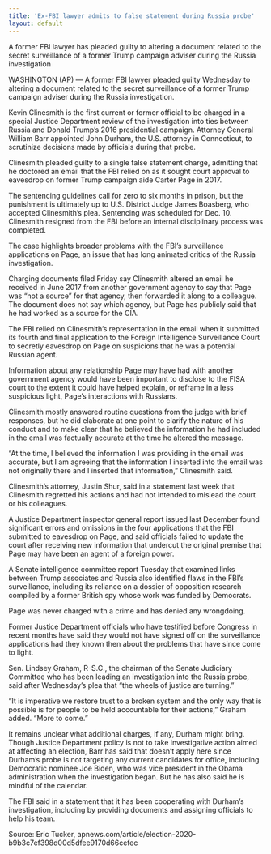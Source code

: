 ```yaml
---
title: 'Ex-FBI lawyer admits to false statement during Russia probe'
layout: default
---
```


A former FBI lawyer has pleaded guilty to altering a document related to the secret surveillance of a former Trump campaign adviser during the Russia investigation

WASHINGTON (AP) — A former FBI lawyer pleaded guilty Wednesday to altering a document related to the secret surveillance of a former Trump campaign adviser during the Russia investigation.

Kevin Clinesmith is the first current or former official to be charged in a special Justice Department review of the investigation into ties between Russia and Donald Trump’s 2016 presidential campaign. Attorney General William Barr appointed John Durham, the U.S. attorney in Connecticut, to scrutinize decisions made by officials during that probe.

Clinesmith pleaded guilty to a single false statement charge, admitting that he doctored an email that the FBI relied on as it sought court approval to eavesdrop on former Trump campaign aide Carter Page in 2017.

The sentencing guidelines call for zero to six months in prison, but the punishment is ultimately up to U.S. District Judge James Boasberg, who accepted Clinesmith’s plea. Sentencing was scheduled for Dec. 10. Clinesmith resigned from the FBI before an internal disciplinary process was completed.

The case highlights broader problems with the FBI’s surveillance applications on Page, an issue that has long animated critics of the Russia investigation.

Charging documents filed Friday say Clinesmith altered an email he received in June 2017 from another government agency to say that Page was “not a source” for that agency, then forwarded it along to a colleague. The document does not say which agency, but Page has publicly said that he had worked as a source for the CIA.

The FBI relied on Clinesmith’s representation in the email when it submitted its fourth and final application to the Foreign Intelligence Surveillance Court to secretly eavesdrop on Page on suspicions that he was a potential Russian agent.

Information about any relationship Page may have had with another government agency would have been important to disclose to the FISA court to the extent it could have helped explain, or reframe in a less suspicious light, Page’s interactions with Russians.

Clinesmith mostly answered routine questions from the judge with brief responses, but he did elaborate at one point to clarify the nature of his conduct and to make clear that he believed the information he had included in the email was factually accurate at the time he altered the message.

“At the time, I believed the information I was providing in the email was accurate, but I am agreeing that the information I inserted into the email was not originally there and I inserted that information,” Clinesmith said.

Clinesmith’s attorney, Justin Shur, said in a statement last week that Clinesmith regretted his actions and had not intended to mislead the court or his colleagues.

A Justice Department inspector general report issued last December found significant errors and omissions in the four applications that the FBI submitted to eavesdrop on Page, and said officials failed to update the court after receiving new information that undercut the original premise that Page may have been an agent of a foreign power.

A Senate intelligence committee report Tuesday that examined links between Trump associates and Russia also identified flaws in the FBI’s surveillance, including its reliance on a dossier of opposition research compiled by a former British spy whose work was funded by Democrats.

Page was never charged with a crime and has denied any wrongdoing.

Former Justice Department officials who have testified before Congress in recent months have said they would not have signed off on the surveillance applications had they known then about the problems that have since come to light.

Sen. Lindsey Graham, R-S.C., the chairman of the Senate Judiciary Committee who has been leading an investigation into the Russia probe, said after Wednesday’s plea that “the wheels of justice are turning.”

“It is imperative we restore trust to a broken system and the only way that is possible is for people to be held accountable for their actions,” Graham added. “More to come.”

It remains unclear what additional charges, if any, Durham might bring. Though Justice Department policy is not to take investigative action aimed at affecting an election, Barr has said that doesn’t apply here since Durham’s probe is not targeting any current candidates for office, including Democratic nominee Joe Biden, who was vice president in the Obama administration when the investigation began. But he has also said he is mindful of the calendar.

The FBI said in a statement that it has been cooperating with Durham’s investigation, including by providing documents and assigning officials to help his team.

Source: Eric Tucker, apnews.com/article/election-2020-b9b3c7ef398d00d5dfee9170d66cefec